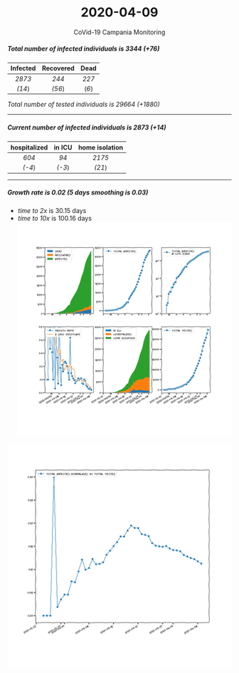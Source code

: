<div align='center'>

# 2020-04-09
CoVid-19 Campania Monitoring
</div>

##### Total number of infected individuals is 3344 (+76)
Infected | Recovered | Dead
:---: | :---: | :---:
*2873* | *244* | *227*
*(14*) | *(56*) | (*6*)

*Total number of tested individuals is 29664 (+1880)*
***
##### Current number of infected individuals is 2873 (+14)
hospitalized | in ICU | home isolation
:---: | :---: | :---:
*604* |*94* |*2175*
*(-4*) |*(-3*) |*(21*)
***
##### Growth rate is 0.02 (5 days smoothing is 0.03)
- *time to 2x* is 30.15 days
- *time to 10x* is 100.16 days
![stats][stats]

![infected_normalized][infected_normalized]

[stats]: stats_Campania.png
[infected_normalized]: infected_normalized_Campania.png
